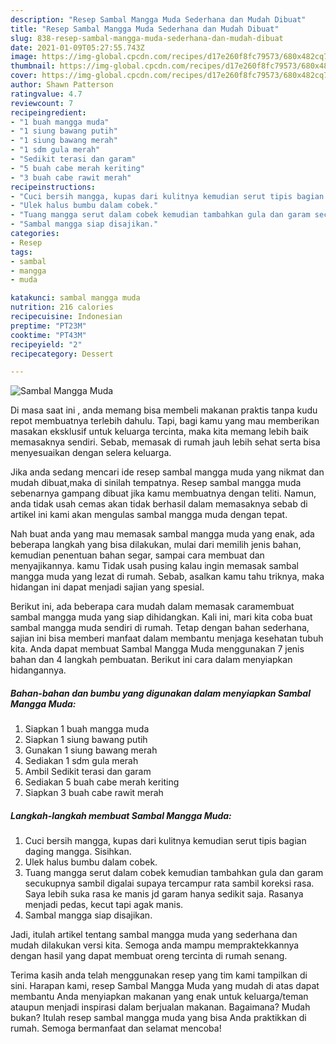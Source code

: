 ```yaml
---
description: "Resep Sambal Mangga Muda Sederhana dan Mudah Dibuat"
title: "Resep Sambal Mangga Muda Sederhana dan Mudah Dibuat"
slug: 838-resep-sambal-mangga-muda-sederhana-dan-mudah-dibuat
date: 2021-01-09T05:27:55.743Z
image: https://img-global.cpcdn.com/recipes/d17e260f8fc79573/680x482cq70/sambal-mangga-muda-foto-resep-utama.jpg
thumbnail: https://img-global.cpcdn.com/recipes/d17e260f8fc79573/680x482cq70/sambal-mangga-muda-foto-resep-utama.jpg
cover: https://img-global.cpcdn.com/recipes/d17e260f8fc79573/680x482cq70/sambal-mangga-muda-foto-resep-utama.jpg
author: Shawn Patterson
ratingvalue: 4.7
reviewcount: 7
recipeingredient:
- "1 buah mangga muda"
- "1 siung bawang putih"
- "1 siung bawang merah"
- "1 sdm gula merah"
- "Sedikit terasi dan garam"
- "5 buah cabe merah keriting"
- "3 buah cabe rawit merah"
recipeinstructions:
- "Cuci bersih mangga, kupas dari kulitnya kemudian serut tipis bagian daging mangga. Sisihkan."
- "Ulek halus bumbu dalam cobek."
- "Tuang mangga serut dalam cobek kemudian tambahkan gula dan garam secukupnya sambil digalai supaya tercampur rata sambil koreksi rasa. Saya lebih suka rasa ke manis jd garam hanya sedikit saja. Rasanya menjadi pedas, kecut tapi agak manis."
- "Sambal mangga siap disajikan."
categories:
- Resep
tags:
- sambal
- mangga
- muda

katakunci: sambal mangga muda 
nutrition: 216 calories
recipecuisine: Indonesian
preptime: "PT23M"
cooktime: "PT43M"
recipeyield: "2"
recipecategory: Dessert

---
```



![Sambal Mangga Muda](https://img-global.cpcdn.com/recipes/d17e260f8fc79573/680x482cq70/sambal-mangga-muda-foto-resep-utama.jpg)

Di masa  saat ini , anda memang bisa membeli makanan praktis tanpa kudu repot membuatnya terlebih dahulu. Tapi, bagi kamu yang mau memberikan masakan eksklusif untuk keluarga tercinta, maka kita memang lebih baik memasaknya sendiri. Sebab, memasak di rumah jauh lebih sehat serta bisa menyesuaikan dengan selera keluarga.

Jika anda sedang mencari ide resep sambal mangga muda yang nikmat dan mudah dibuat,maka di sinilah tempatnya. Resep sambal mangga muda  sebenarnya gampang dibuat jika kamu membuatnya dengan teliti. Namun, anda tidak usah cemas akan tidak berhasil dalam memasaknya 
sebab di artikel ini kami akan mengulas sambal mangga muda dengan tepat.  



Nah buat anda yang mau memasak sambal mangga muda yang enak, ada beberapa langkah yang bisa dilakukan, mulai dari memilih jenis bahan, kemudian penentuan bahan segar, sampai cara membuat dan menyajikannya. kamu Tidak usah pusing kalau ingin memasak sambal mangga muda yang lezat di rumah. Sebab, asalkan kamu  tahu triknya, maka hidangan ini dapat menjadi sajian yang spesial.

Berikut ini, ada beberapa cara mudah dalam memasak caramembuat sambal mangga muda yang siap dihidangkan. Kali ini, mari kita coba buat sambal mangga muda sendiri di rumah. Tetap dengan bahan sederhana, sajian ini bisa memberi manfaat dalam membantu menjaga kesehatan tubuh kita. Anda dapat membuat Sambal Mangga Muda menggunakan 7 jenis bahan dan 4 langkah pembuatan. Berikut ini cara dalam menyiapkan hidangannya.

<!--inarticleads1-->

##### Bahan-bahan dan bumbu yang digunakan dalam menyiapkan Sambal Mangga Muda:

1. Siapkan 1 buah mangga muda
1. Siapkan 1 siung bawang putih
1. Gunakan 1 siung bawang merah
1. Sediakan 1 sdm gula merah
1. Ambil Sedikit terasi dan garam
1. Sediakan 5 buah cabe merah keriting
1. Siapkan 3 buah cabe rawit merah




<!--inarticleads2-->

##### Langkah-langkah membuat Sambal Mangga Muda:

1. Cuci bersih mangga, kupas dari kulitnya kemudian serut tipis bagian daging mangga. Sisihkan.
1. Ulek halus bumbu dalam cobek.
1. Tuang mangga serut dalam cobek kemudian tambahkan gula dan garam secukupnya sambil digalai supaya tercampur rata sambil koreksi rasa. Saya lebih suka rasa ke manis jd garam hanya sedikit saja. Rasanya menjadi pedas, kecut tapi agak manis.
1. Sambal mangga siap disajikan.




Jadi, itulah artikel tentang  sambal mangga muda  yang sederhana dan mudah dilakukan versi kita. Semoga anda mampu mempraktekkannya dengan hasil yang dapat membuat oreng tercinta di rumah senang. 

Terima kasih anda telah menggunakan resep yang tim kami tampilkan di sini. Harapan kami, resep  Sambal Mangga Muda yang mudah di atas dapat membantu Anda menyiapkan makanan yang enak untuk keluarga/teman ataupun menjadi inspirasi dalam berjualan makanan. Bagaimana? Mudah bukan? Itulah resep sambal mangga muda yang bisa Anda praktikkan di rumah. Semoga bermanfaat dan selamat mencoba!

